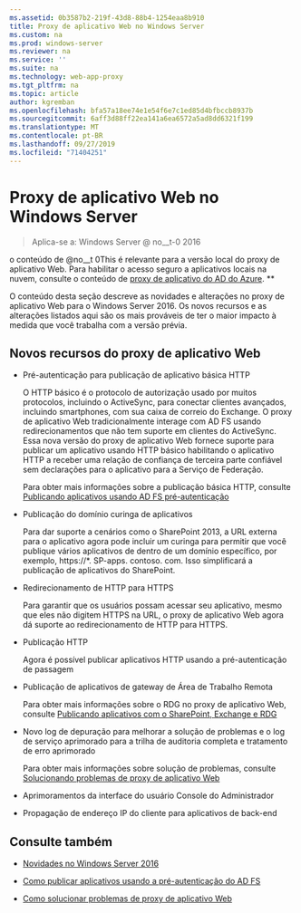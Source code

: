 ```yaml
---
ms.assetid: 0b3587b2-219f-43d8-88b4-1254eaa8b910
title: Proxy de aplicativo Web no Windows Server
ms.custom: na
ms.prod: windows-server
ms.reviewer: na
ms.service: ''
ms.suite: na
ms.technology: web-app-proxy
ms.tgt_pltfrm: na
ms.topic: article
author: kgremban
ms.openlocfilehash: bfa57a18ee74e1e54f6e7c1ed85d4bfbccb8937b
ms.sourcegitcommit: 6aff3d88ff22ea141a6ea6572a5ad8dd6321f199
ms.translationtype: MT
ms.contentlocale: pt-BR
ms.lasthandoff: 09/27/2019
ms.locfileid: "71404251"
---
```

# <a name="web-application-proxy-in-windows-server"></a>Proxy de aplicativo Web no Windows Server

>Aplica-se a: Windows Server @ no__t-0 2016

o conteúdo de @no__t 0This é relevante para a versão local do proxy de aplicativo Web. Para habilitar o acesso seguro a aplicativos locais na nuvem, consulte o conteúdo de [proxy de aplicativo do AD do Azure](https://azure.microsoft.com/documentation/articles/active-directory-application-proxy-get-started/). **  
  
O conteúdo desta seção descreve as novidades e alterações no proxy de aplicativo Web para o Windows Server 2016. Os novos recursos e as alterações listados aqui são os mais prováveis de ter o maior impacto à medida que você trabalha com a versão prévia.  
  
## <a name="web-application-proxy-new-features"></a>Novos recursos do proxy de aplicativo Web  
  
- Pré-autenticação para publicação de aplicativo básica HTTP  
  
  O HTTP básico é o protocolo de autorização usado por muitos protocolos, incluindo o ActiveSync, para conectar clientes avançados, incluindo smartphones, com sua caixa de correio do Exchange. O proxy de aplicativo Web tradicionalmente interage com AD FS usando redirecionamentos que não tem suporte em clientes do ActiveSync. Essa nova versão do proxy de aplicativo Web fornece suporte para publicar um aplicativo usando HTTP básico habilitando o aplicativo HTTP a receber uma relação de confiança de terceira parte confiável sem declarações para o aplicativo para a Serviço de Federação.  
  
  Para obter mais informações sobre a publicação básica HTTP, consulte [Publicando aplicativos usando AD FS pré-autenticação](../web-application-proxy/../web-application-proxy/Publishing-Applications-using-AD-FS-Preauthentication.md)  
  
- Publicação do domínio curinga de aplicativos  
  
  Para dar suporte a cenários como o SharePoint 2013, a URL externa para o aplicativo agora pode incluir um curinga para permitir que você publique vários aplicativos de dentro de um domínio específico, por exemplo, https://*. SP-apps. contoso. com. Isso simplificará a publicação de aplicativos do SharePoint.  
  
- Redirecionamento de HTTP para HTTPS  
  
  Para garantir que os usuários possam acessar seu aplicativo, mesmo que eles não digitem HTTPS na URL, o proxy de aplicativo Web agora dá suporte ao redirecionamento de HTTP para HTTPS.  
  
- Publicação HTTP  
  
  Agora é possível publicar aplicativos HTTP usando a pré-autenticação de passagem  
  
- Publicação de aplicativos de gateway de Área de Trabalho Remota  
  
  Para obter mais informações sobre o RDG no proxy de aplicativo Web, consulte [Publicando aplicativos com o SharePoint, Exchange e RDG](../web-application-proxy/Publishing-Applications-with-SharePoint,-Exchange-and-RDG.md)  
  
- Novo log de depuração para melhorar a solução de problemas e o log de serviço aprimorado para a trilha de auditoria completa e tratamento de erro aprimorado  
  
  Para obter mais informações sobre solução de problemas, consulte [Solucionando problemas de proxy de aplicativo Web](https://technet.microsoft.com/library/dn770156.aspx)  
  
- Aprimoramentos da interface do usuário Console do Administrador  
  
- Propagação de endereço IP do cliente para aplicativos de back-end  
  
## <a name="see-also"></a>Consulte também  
  
-   [Novidades no Windows Server 2016](https://technet.microsoft.com/library/dn765472.aspx)  
  
-   [Como publicar aplicativos usando a pré-autenticação do AD FS](../web-application-proxy/Publishing-Applications-using-AD-FS-Preauthentication.md)  
  
-   [Como solucionar problemas de proxy de aplicativo Web](https://technet.microsoft.com/library/dn770156.aspx)  
  


